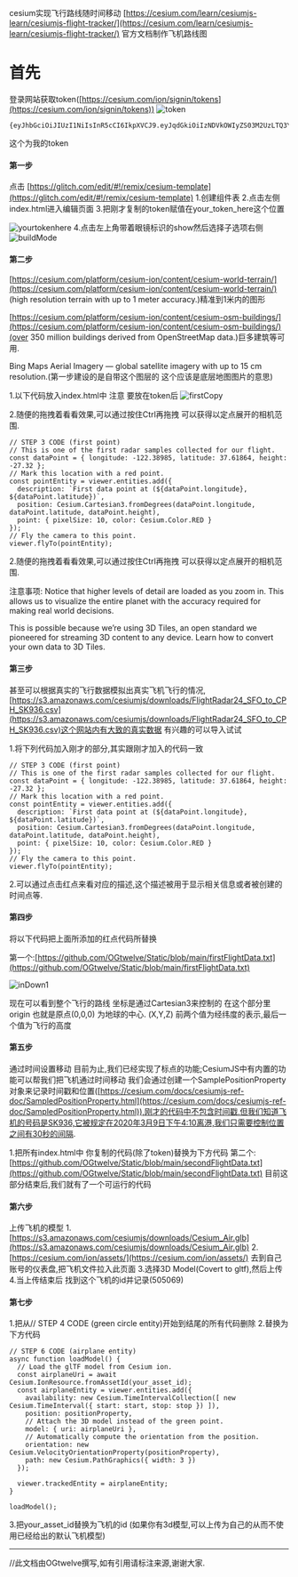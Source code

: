 ﻿cesium实现飞行路线随时间移动
[https://cesium.com/learn/cesiumjs-learn/cesiumjs-flight-tracker/](https://cesium.com/learn/cesiumjs-learn/cesiumjs-flight-tracker/)
官方文档制作飞机路线图

# 首先

 登录网站获取token([https://cesium.com/ion/signin/tokens](https://cesium.com/ion/signin/tokens))
![token](https://img-blog.csdnimg.cn/img_convert/c25e9bb92e00d988c20223ccad94753f.png#pic_center)

```
{eyJhbGciOiJIUzI1NiIsInR5cCI6IkpXVCJ9.eyJqdGkiOiIzNDVkOWIyZS03M2UzLTQ3YWUtOWM5MS1hYWJmYTFkZWU4NjgiLCJpZCI6NjA3MjQsImlhdCI6MTYyNTM4NDM1M30.5BTOMlLA_XGdnKvmmfTPYHU5i_TMnh2cl242FSpdn9o19630303}
```

这个为我的token

#### 第一步

点击 [https://glitch.com/edit/#!/remix/cesium-template](https://glitch.com/edit/#!/remix/cesium-template)
1.创建组件表
2.点击左侧index.html进入编辑页面
3.把刚才复制的token赋值在your_token_here这个位置

![yourtokenhere](https://img-blog.csdnimg.cn/img_convert/281f589f3ed1804be6afbc83f7c70b91.png#pic_center)
4.点击左上角带着眼镜标识的show然后选择子选项右侧
![buildMode](https://img-blog.csdnimg.cn/img_convert/7f6ea31530f2f98cf957bc9feeb4f8e6.png#pic_center)


#### 第二步

[https://cesium.com/platform/cesium-ion/content/cesium-world-terrain/](https://cesium.com/platform/cesium-ion/content/cesium-world-terrain/) (high resolution terrain with up to 1 meter accuracy.)精准到1米内的图形

[https://cesium.com/platform/cesium-ion/content/cesium-osm-buildings/](https://cesium.com/platform/cesium-ion/content/cesium-osm-buildings/)(over 350 million buildings derived from OpenStreetMap data.)巨多建筑等可用.

Bing Maps Aerial Imagery — global satellite imagery with up to 15 cm resolution.(第一步建设的是自带这个图层的 这个应该是底层地图图片的意思)

1.以下代码放入index.html中 注意 要放在token后
![firstCopy](https://img-blog.csdnimg.cn/img_convert/a8ff1d0e2c22beb1ae7dc3a8b1ec3f9e.png#pic_center)


2.随便的拖拽着看看效果,可以通过按住Ctrl再拖拽 可以获得以定点展开的相机范围.

```
// STEP 3 CODE (first point)
// This is one of the first radar samples collected for our flight.
const dataPoint = { longitude: -122.38985, latitude: 37.61864, height: -27.32 };
// Mark this location with a red point.
const pointEntity = viewer.entities.add({
  description: `First data point at (${dataPoint.longitude}, ${dataPoint.latitude})`,
  position: Cesium.Cartesian3.fromDegrees(dataPoint.longitude, dataPoint.latitude, dataPoint.height),
  point: { pixelSize: 10, color: Cesium.Color.RED }
});
// Fly the camera to this point.
viewer.flyTo(pointEntity);
```

2.随便的拖拽着看看效果,可以通过按住Ctrl再拖拽 可以获得以定点展开的相机范围.

注意事项:
Notice that higher levels of detail are loaded as you zoom in. This allows us to visualize the entire planet with the accuracy required for making real world decisions.

This is possible because we’re using 3D Tiles, an open standard we pioneered for streaming 3D content to any device. Learn how to convert your own data to 3D Tiles.

#### 第三步

甚至可以根据真实的飞行数据模拟出真实飞机飞行的情况,[https://s3.amazonaws.com/cesiumjs/downloads/FlightRadar24_SFO_to_CPH_SK936.csv](https://s3.amazonaws.com/cesiumjs/downloads/FlightRadar24_SFO_to_CPH_SK936.csv)这个网站内有大致的真实数据 有兴趣的可以导入试试

1.将下列代码加入刚才的部分,其实跟刚才加入的代码一致

```
// STEP 3 CODE (first point)
// This is one of the first radar samples collected for our flight.
const dataPoint = { longitude: -122.38985, latitude: 37.61864, height: -27.32 };
// Mark this location with a red point.
const pointEntity = viewer.entities.add({
  description: `First data point at (${dataPoint.longitude}, ${dataPoint.latitude})`,
  position: Cesium.Cartesian3.fromDegrees(dataPoint.longitude, dataPoint.latitude, dataPoint.height),
  point: { pixelSize: 10, color: Cesium.Color.RED }
});
// Fly the camera to this point.
viewer.flyTo(pointEntity);
```

2.可以通过点击红点来看对应的描述,这个描述被用于显示相关信息或者被创建的时间点等.

#### 第四步

将以下代码把上面所添加的红点代码所替换

第一个:[https://github.com/OGtwelve/Static/blob/main/firstFlightData.txt](https://github.com/OGtwelve/Static/blob/main/firstFlightData.txt)

![inDown1](https://img-blog.csdnimg.cn/img_convert/ca726f42d10e078932596a399db96395.png#pic_center)

现在可以看到整个飞行的路线
坐标是通过Cartesian3来控制的 在这个部分里 origin 也就是原点(0,0,0) 为地球的中心.
(X,Y,Z) 前两个值为经纬度的表示,最后一个值为飞行的高度

#### 第五步

通过时间设置移动
目前为止,我们已经实现了标点的功能;CesiumJS中有内置的功能可以帮我们把飞机通过时间移动
我们会通过创建一个SamplePositionProperty对象来记录时间戳和位置([https://cesium.com/docs/cesiumjs-ref-doc/SampledPositionProperty.html](https://cesium.com/docs/cesiumjs-ref-doc/SampledPositionProperty.html)),刚才的代码中不包含时间戳,但我们知道飞机的号码是SK936,它被规定在2020年3月9日下午4:10离港,我们只需要控制位置之间有30秒的间隔.

1.把所有index.html中 你复制的代码(除了token)替换为下方代码
第二个:[https://github.com/OGtwelve/Static/blob/main/secondFlightData.txt](https://github.com/OGtwelve/Static/blob/main/secondFlightData.txt)
目前这部分结束后,我们就有了一个可运行的代码

#### 第六步

上传飞机的模型
1.[https://s3.amazonaws.com/cesiumjs/downloads/Cesium_Air.glb](https://s3.amazonaws.com/cesiumjs/downloads/Cesium_Air.glb)
2.[https://cesium.com/ion/assets/](https://cesium.com/ion/assets/) 去到自己账号的仪表盘,把飞机文件拉入此页面
3.选择3D Model(Covert to gltf),然后上传
4.当上传结束后 找到这个飞机的id并记录(505069)

#### 第七步

1.把从// STEP 4 CODE (green circle entity)开始到结尾的所有代码删除
2.替换为下方代码
```
// STEP 6 CODE (airplane entity)
async function loadModel() {
  // Load the glTF model from Cesium ion.
  const airplaneUri = await Cesium.IonResource.fromAssetId(your_asset_id);
  const airplaneEntity = viewer.entities.add({
    availability: new Cesium.TimeIntervalCollection([ new Cesium.TimeInterval({ start: start, stop: stop }) ]),
    position: positionProperty,
    // Attach the 3D model instead of the green point.
    model: { uri: airplaneUri },
    // Automatically compute the orientation from the position.
    orientation: new Cesium.VelocityOrientationProperty(positionProperty),    
    path: new Cesium.PathGraphics({ width: 3 })
  });

  viewer.trackedEntity = airplaneEntity;
}

loadModel();
```
3.把your_asset_id替换为飞机的id
(如果你有3d模型,可以上传为自己的从而不使用已经给出的默认飞机模型)

----------------------------------------------------------------------------------------------------

//此文档由OGtwelve撰写,如有引用请标注来源,谢谢大家.
